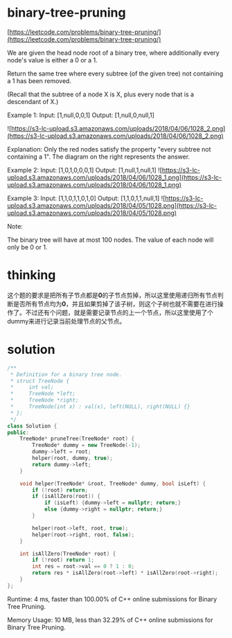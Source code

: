 # binary-tree-pruning

[https://leetcode.com/problems/binary-tree-pruning/](https://leetcode.com/problems/binary-tree-pruning/)


We are given the head node root of a binary tree, where additionally every node's value is either a 0 or a 1.

Return the same tree where every subtree (of the given tree) not containing a 1 has been removed.

(Recall that the subtree of a node X is X, plus every node that is a descendant of X.)

Example 1:
Input: [1,null,0,0,1]
Output: [1,null,0,null,1]

![https://s3-lc-upload.s3.amazonaws.com/uploads/2018/04/06/1028_2.png](https://s3-lc-upload.s3.amazonaws.com/uploads/2018/04/06/1028_2.png)

Explanation:
Only the red nodes satisfy the property "every subtree not containing a 1".
The diagram on the right represents the answer.


Example 2:
Input: [1,0,1,0,0,0,1]
Output: [1,null,1,null,1]
![https://s3-lc-upload.s3.amazonaws.com/uploads/2018/04/06/1028_1.png](https://s3-lc-upload.s3.amazonaws.com/uploads/2018/04/06/1028_1.png)


Example 3:
Input: [1,1,0,1,1,0,1,0]
Output: [1,1,0,1,1,null,1]
![https://s3-lc-upload.s3.amazonaws.com/uploads/2018/04/05/1028.png](https://s3-lc-upload.s3.amazonaws.com/uploads/2018/04/05/1028.png)

Note:

The binary tree will have at most 100 nodes.
The value of each node will only be 0 or 1.

# thinking

这个题的要求是把所有子节点都是**0**的子节点剪掉，所以这里使用递归所有节点判断是否所有节点均为**0**，并且如果剪掉了该子树，则这个子树也就不需要在进行操作了。不过还有个问题，就是需要记录节点的上一个节点，所以这里使用了个dummy来进行记录当前处理节点的父节点。

# solution
```c++
/**
 * Definition for a binary tree node.
 * struct TreeNode {
 *     int val;
 *     TreeNode *left;
 *     TreeNode *right;
 *     TreeNode(int x) : val(x), left(NULL), right(NULL) {}
 * };
 */
class Solution {
public:
    TreeNode* pruneTree(TreeNode* root) {
        TreeNode* dummy = new TreeNode(-1);
        dummy->left = root;
        helper(root, dummy, true);
        return dummy->left;
    }

    void helper(TreeNode* &root, TreeNode* dummy, bool isLeft) {
        if (!root) return;
        if (isAllZero(root)) {
            if (isLeft) {dummy->left = nullptr; return;}
            else {dummy->right = nullptr; return;}
        }

        helper(root->left, root, true);
        helper(root->right, root, false);
    }

    int isAllZero(TreeNode* root) {
        if (!root) return 1;
        int res = root->val == 0 ? 1 : 0;
        return res * isAllZero(root->left) * isAllZero(root->right);
    }
};
```

Runtime: 4 ms, faster than 100.00% of C++ online submissions for Binary Tree Pruning.

Memory Usage: 10 MB, less than 32.29% of C++ online submissions for Binary Tree Pruning.
